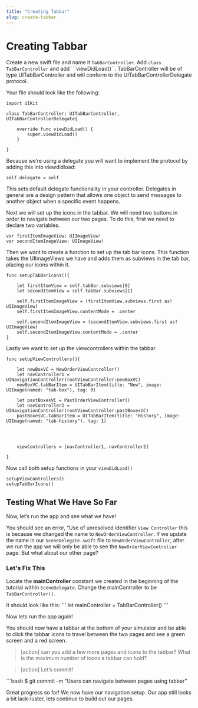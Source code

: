 ```yaml
---
title: "Creating Tabbar"
slug: create-tabbar
---
```

# Creating Tabbar 
Create a new swift file and name it ```TabBarController```. Add ```class TabBarController``` and add ```viewDidLoad()``. TabBarController will be of type UITabBarController and will conform to the UITabBarControllerDelegate protocol. 

Your file should look like the following:
```
import UIKit
 
class TabBarController: UITabBarController, UITabBarControllerDelegate{
    
    override func viewDidLoad() {
        super.viewDidLoad()
    }

}
```
Because we’re using a delegate you will want to implement the protocol by adding this into viewdidload: 

```
self.delegate = self
```

This sets default delegate functionality in your controller. Delegates in general are a design pattern that allows one object to send messages to another object when a specific event happens.

Next we will set up the icons in the tabbar. We will need two buttons in order to navigate between our two pages. To do this, first we need to declare two variables.

```
var firstItemImageView: UIImageView!
var secondItemImageView: UIImageView!
```

Then we want to create a function to set up the tab bar icons. This function takes the UIImageViews we have and adds them as subviews in the tab bar, placing our icons within it. 

```
func setupTabBarIcons(){
    
    let firstItemView = self.tabBar.subviews[0]
    let secondItemView = self.tabBar.subviews[1]
    
    self.firstItemImageView = (firstItemView.subviews.first as! UIImageView)
    self.firstItemImageView.contentMode = .center
    
    self.secondItemImageView = (secondItemView.subviews.first as! UIImageView)
    self.secondItemImageView.contentMode = .center
}
```

Lastly we want to set up the viewcontrollers within the tabbar. 

```
func setupViewControllers(){       
    
    let newBoxVC = NewOrderViewController()
    let navController1 = UINavigationController(rootViewController:newBoxVC)
    newBoxVC.tabBarItem = UITabBarItem(title: "New", image: UIImage(named: "tab-box"), tag: 0)
    
    let pastBoxesVC = PastOrderViewController()
    let navController2 = UINavigationController(rootViewController:pastBoxesVC)
    pastBoxesVC.tabBarItem = UITabBarItem(title: "History", image: UIImage(named: "tab-history"), tag: 1)
    
    

    
    viewControllers = [navController1, navController2]

}
```
Now call both setup functions in your ```viewDidLoad()```

```
setupViewControllers()
setupTabBarIcons()
```

## Testing What We Have So Far 
Now, let’s run the app and see what we have!

You should see an error, “Use of unresolved identifier ```View Controller``` this is because we changed the name to ```NewOrderViewController```. If we update the name in our ```SceneDelegate.swift``` file to ```NewOrderViewController```, after we run the app we will only be able to see the ```NewOrderViewController``` page. But what about our other page? 

### Let's Fix This
Locate the **mainController** constant we created in the beginning of the tutorial within ```SceneDelegate```. Change the mainController to be ```TabBarController()```.

It should look like this: 
'''
let mainController =  TabBarController()
'''

Now lets run the app again! 

You should now have a tabbar at the bottom of your simulator and be able to click the tabbar icons to travel between the two pages and see a green screen and a red screen. 

>[action]
>can you add a few more pages and icons to the tabbar? 
> What is the maximum number of icons a tabbar can hold? 


>[action]
> Let’s commit!
>
\```bash
$ git commit -m “Users can navigate between pages using tabbar” 

Great progress so far! We now have our navigation setup. Our app still looks a bit lack-luster, lets continue to build out our pages. 